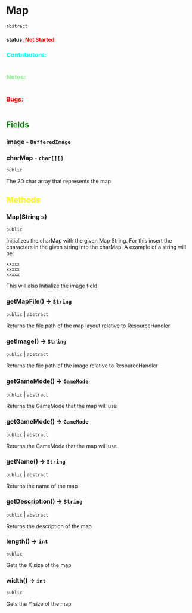# Map
`abstract`

#### status: <span style="color:Red;">Not Started</span>
### <span style="color:cyan;">Contributors:</span>
<!--put your names here between the ``` if you worked on it, and put what you did-->
```diff

```
### <span style="color:lightgreen;">Notes:</span>
```diff

```
### <span style="color:red;">Bugs:</span>
```diff
```


## <span style="color:green;">Fields</span>

### image - `BufferedImage`

### charMap - `char[][]`
`public`

The 2D char array that represents the map

## <span style="color:yellow;">Methods</span>

### Map(String s)
`public` 

Initializes the charMap with the given Map String. For this insert the characters in the given string into the charMap. A example of a string will be:
```
xxxxx
xxxxx
xxxxx
```

This will also Initialize the image field

### getMapFile() -> `String`
`public` | `abstract`

Returns the file path of the map layout relative to ResourceHandler

### getImage() -> `String`
`public` | `abstract`

Returns the file path of the image relative to ResourceHandler


### getGameMode() -> `GameMode`
`public` | `abstract`

Returns the GameMode that the map will use

### getGameMode() -> `GameMode`
`public` | `abstract`

Returns the GameMode that the map will use

### getName() -> `String`
`public` | `abstract`

Returns the name of the map

### getDescription() -> `String`
`public` | `abstract`

Returns the description of the map

### length() -> `int`
`public`

Gets the X size of the map

### width() -> `int` 
`public`

Gets the Y size of the map

